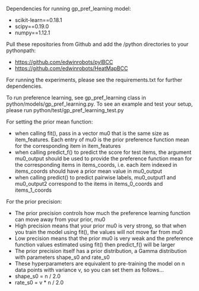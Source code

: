 Dependencies for running gp_pref_learning model:

   * scikit-learn==0.18.1
   * scipy==0.19.0
   * numpy==1.12.1

Pull these repositories from Github and add the /python directories to your pythonpath:

   * https://github.com/edwinrobots/pyIBCC
   * https://github.com/edwinrobots/HeatMapBCC

For running the experiments, please see the requirements.txt for further dependencies. 

To run preference learning, see gp_pref_learning class in python/models/gp_pref_learning.py.
To see an example and test your setup, please run python/test/gp_pref_learning_test.py

For setting the prior mean function:
   * when calling fit(), pass in a vector mu0 that is the same size as item_features. Each entry of mu0 is the prior
preference function mean for the corresponding item in item_features
   * when calling predict_f() to predict the score for test items,  the argument mu0_output should be used to provide
the preference function mean for the corresponding items in items_coords, i.e. each item indexed in items_coords should
have a prior mean value in mu0_output
   * when calling predict() to predict pairwise labels, mu0_output1 and mu0_output2 correspond to the items in items_0_coords
and items_1_coords

For the prior precision:
   * The prior precision controls how much the preference learning function can move away from your prior, mu0
   * High precision means that your prior mu0 is very strong, so that when you train the model using fit(), the values
 will not move far from mu0
   * Low precision means that the prior mu0 is very weak and the preference function values estimated using fit() then
 predict_f() will be larger
   * The prior precision itself has a prior distribution, a Gamma distribution with parameters shape_s0 and rate_s0
   * These hyperparameters are equivalent to pre-training the model on n data points with variance v, so you can set them
 as follows...  
   * shape_s0 = n / 2.0
   * rate_s0 = v * n / 2.0
